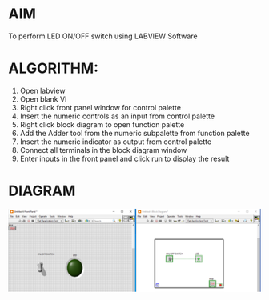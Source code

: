# AIM
To perform LED ON/OFF switch using LABVIEW Software
# ALGORITHM:
1. Open labview
2. Open blank VI
3. Right click front panel window for control palette
4. Insert the numeric controls as an input from control palette
5. Right click block diagram to open function palette
6. Add the Adder tool from the numeric subpalette from function palette
7. Insert the numeric indicator as output from control palette
8. Connect all terminals in the block diagram window
9. Enter inputs in the front panel and click run to display the result
# DIAGRAM
![Diagram](/Semester-7/Cyber-Physical-Systems/images/5.PNG)
